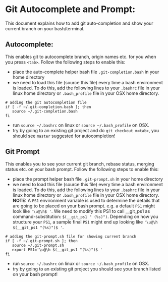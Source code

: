 # Git Autocomplete and Prompt:
This document explains how to add git auto-completion and show your current branch on your bash/terminal. 

## Autocomplete:
This enables git to autocomplete branch, origin names etc. for you when you press `<tab>`. Follow the following steps to enable this:
- place the auto-complete helper bash file `.git-completion.bash` in your home directory
- we need to load this file (source this file) every time a bash environment is loaded. To do this, add the following lines to your `.bashrc` file in your linux home directory or `.bash_profile` file in your OSX home directory.
```
# adding the git autocompletion file
if [ -f ~/.git-completion.bash ]; then
   source ~/.git-completion.bash
fi
```
- run `source ~/.bashrc` on linux or `source ~/.bash_profile` on OSX.
- try by going to an existing git project and do `git checkout m<tab>`, you should see `master` suggested for autocompletion!

## Git Prompt
This enables you to see your current git branch, rebase status, merging status etc. on your bash prompt. Follow the following steps to enable this:
- place the prompt helper bash file `.git-prompt.sh` in your home directory
- we need to load this file (source this file) every time a bash environment is loaded. To do this, add the following lines to your `.bashrc` file in your linux home directory or `.bash_profile` file in your OSX home directory. **NOTE:**
A `PS1` environment variable is used to determine the details that are going to be placed on your bash prompt. e.g. a default `PS1` might look like `'\u@\h$ '`. We need to modify this PS1 to call __git_ps1 as command-substitution: `$(__git_ps1 " (%s)")`. Depending 
on how you structure your `PS1`, a sample final `PS1` might end up looking like `'\u@\h $(__git_ps1 "(%s)")$ '`.
```
# adding the git-prompt.sh file for showing current branch
if [ -f ~/.git-prompt.sh ]; then
   source ~/.git-prompt.sh
   export PS1='\u@\h $(__git_ps1 "(%s)")$ '
fi
```
- run `source ~/.bashrc` on linux or `source ~/.bash_profile` on OSX.
- try by going to an existing git project you should see your branch listed on your bash prompt!